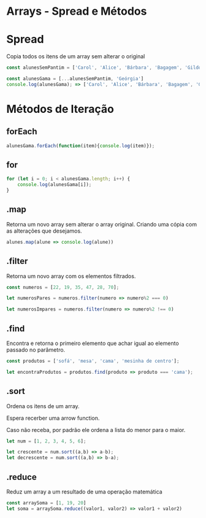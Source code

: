 # Arrays - Spread e Métodos

# Spread

Copia todos os itens de um array sem alterar o original

```jsx
const alunesSemPantim = ['Carol', 'Alice', 'Bárbara', 'Bagagem', 'Gildo', 'André'];

const alunesGama = [...alunesSemPantim, 'Geórgia']
console.log(alunesGama); => ['Carol', 'Alice', 'Bárbara', 'Bagagem', 'Gildo', 'André', 'Geórgia']
```

# Métodos de Iteração

## forEach

```jsx
alunesGama.forEach(function(item){console.log(item)});
```

## for

```jsx
for (let i = 0; i < alunesGama.length; i++) {
    console.log(alunesGama[i]);
}
```

## .map

Retorna um novo array sem alterar o array original. Criando uma cópia com as alterações que desejamos.

```jsx
alunes.map(alune => console.log(alune))
```

## .filter

Retorna um novo array com os elementos filtrados.

```jsx
const numeros = [22, 19, 35, 47, 28, 70];

let numerosPares = numeros.filter(numero => numero%2 === 0)

let numerosImpares = numeros.filter(numero => numero%2 !== 0)
```

## .find

Encontra e retorna o primeiro elemento que achar igual ao elemento passado no parâmetro.

```jsx
const produtos = ['sofá', 'mesa', 'cama', 'mesinha de centro'];

let encontraProdutos = produtos.find(produto => produto === 'cama');
```

## .sort

Ordena os itens de um array.

Espera recerber uma arrow function.

Caso não receba, por padrão ele ordena a lista do menor para o maior.

```jsx
let num = [1, 2, 3, 4, 5, 6];

let crescente = num.sort((a,b) => a-b);
let decrescente = num.sort((a,b) => b-a);
```

## .reduce

Reduz um array a um resultado de uma operação matemática

```jsx
const arraySoma = [1, 19, 20]
let soma = arraySoma.reduce((valor1, valor2) => valor1 + valor2)
```